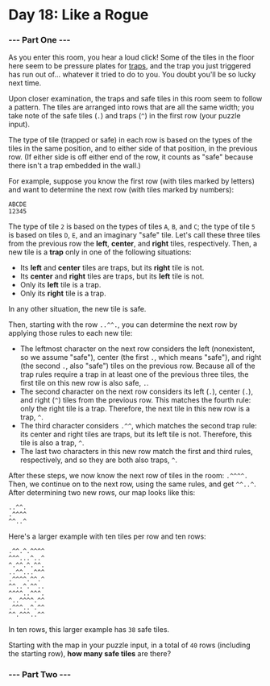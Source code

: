 # Day 18: Like a Rogue

### --- Part One ---

As you enter this room, you hear a loud click! Some of the tiles in the floor here seem to be pressure plates for [traps](https://nethackwiki.com/wiki/Trap), and the trap you just triggered has run out of... whatever it tried to do to you. You doubt you'll be so lucky next time.

Upon closer examination, the traps and safe tiles in this room seem to follow a pattern. The tiles are arranged into rows that are all the same width; you take note of the safe tiles (```.```) and traps (```^```) in the first row (your puzzle input).

The type of tile (trapped or safe) in each row is based on the types of the tiles in the same position, and to either side of that position, in the previous row. (If either side is off either end of the row, it counts as "safe" because there isn't a trap embedded in the wall.)

For example, suppose you know the first row (with tiles marked by letters) and want to determine the next row (with tiles marked by numbers):

```
ABCDE
12345
```

The type of tile ```2``` is based on the types of tiles ```A```, ```B```, and ```C```; the type of tile ```5``` is based on tiles ```D```, ```E```, and an imaginary "safe" tile. Let's call these three tiles from the previous row the **left**, **center**, and **right** tiles, respectively. Then, a new tile is a **trap** only in one of the following situations:

* Its **left** and **center** tiles are traps, but its **right** tile is not.
* Its **center** and **right** tiles are traps, but its **left** tile is not.
* Only its **left** tile is a trap.
* Only its **right** tile is a trap.

In any other situation, the new tile is safe.

Then, starting with the row ```..^^.```, you can determine the next row by applying those rules to each new tile:

* The leftmost character on the next row considers the left (nonexistent, so we assume "safe"), center (the first ```.```, which means "safe"), and right (the second ```.```, also "safe") tiles on the previous row. Because all of the trap rules require a trap in at least one of the previous three tiles, the first tile on this new row is also safe, ```.```.
* The second character on the next row considers its left (```.```), center (```.```), and right (```^```) tiles from the previous row. This matches the fourth rule: only the right tile is a trap. Therefore, the next tile in this new row is a trap, ```^```.
* The third character considers ```.^^```, which matches the second trap rule: its center and right tiles are traps, but its left tile is not. Therefore, this tile is also a trap, ```^```.
* The last two characters in this new row match the first and third rules, respectively, and so they are both also traps, ```^```.

After these steps, we now know the next row of tiles in the room: ```.^^^^.``` Then, we continue on to the next row, using the same rules, and get ```^^..^```. After determining two new rows, our map looks like this:

```
..^^.
.^^^^
^^..^
```

Here's a larger example with ten tiles per row and ten rows:

```
.^^.^.^^^^
^^^...^..^
^.^^.^.^^.
..^^...^^^
.^^^^.^^.^
^^..^.^^..
^^^^..^^^.
^..^^^^.^^
.^^^..^.^^
^^.^^^..^^
```

In ten rows, this larger example has ```38``` safe tiles.

Starting with the map in your puzzle input, in a total of ```40``` rows (including the starting row), **how many safe tiles** are there?

### --- Part Two ---
